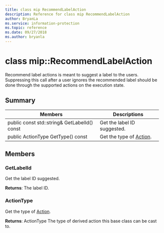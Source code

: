 ```yaml
---
title: class mip RecommendLabelAction 
description: Reference for class mip RecommendLabelAction 
author: BryanLa
ms.service: information-protection
ms.topic: reference
ms.date: 09/27/2018
ms.author: bryanla
---
```

# class mip::RecommendLabelAction 
Recommend label actions is meant to suggest a label to the users. Suppressing this call after a user ignores the recommended label should be done through the supported actions on the execution state.
  
## Summary
 Members                        | Descriptions                                
--------------------------------|---------------------------------------------
 public const std::string& GetLabelId() const  |  Get the label ID suggested.
 public ActionType GetType() const  |  Get the type of [Action](class_mip_action.md).
  
## Members
  
### GetLabelId
Get the label ID suggested.

  
**Returns**: The label ID.
  
### ActionType
Get the type of [Action](class_mip_action.md).

  
**Returns**: ActionType The type of derived action this base class can be cast to.